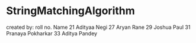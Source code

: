 # StringMatchingAlgorithm
created by:
roll no.     Name
21           Adityaa Negi
27           Aryan Rane
29           Joshua Paul
31           Pranaya Pokharkar
33           Aditya Pandey
